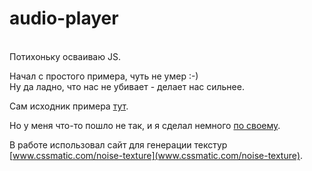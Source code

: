 # audio-player

<br>Потихоньку осваиваю JS.

Начал с простого примера, чуть не умер :-)<br>
Ну да ладно, что нас не убивает - делает нас сильнее.

Сам исходник примера [тут](https://www.youtube.com/watch?v=fS0BdLn8HTc&list=PLkUJHNMBzmtRtQZ7aUM7KTBB_qxNg-qnX&index=14).

Но у меня что-то пошло не так, и я сделал немного [по своему](#).

В работе использовал сайт для генерации текстур [www.cssmatic.com/noise-texture](www.cssmatic.com/noise-texture).
